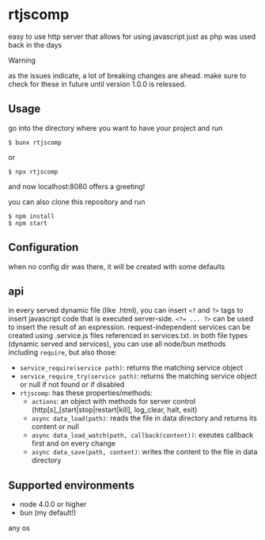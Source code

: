 # rtjscomp

easy to use http server that allows for using javascript just as php was used back in the days

> [!WARNING]  
> as the issues indicate, a lot of breaking changes are ahead.
> make sure to check for these in future until version 1.0.0 is relessed.

## Usage

go into the directory where you want to have your project and run

```console
$ bunx rtjscomp
```

or

```console
$ npx rtjscomp
```

and now localhost:8080 offers a greeting!

you can also clone this repository and run

```console
$ npm install
$ npm start
```

## Configuration

when no config dir was there, it will be created with some defaults

## api

in every served dynamic file (like .html), you can insert `<?` and `?>` tags to insert javascript code that is executed server-side. `<?= ... ?>` can be used to insert the result of an expression.
request-independent services can be created using .service.js files referenced in services.txt.
in both file types (dynamic served and services), you can use all node/bun methods including `require`, but also those:

- `service_require(service path)`: returns the matching service object
- `service_require_try(service path)`: returns the matching service object or null if not found or if disabled
- `rtjscomp`: has these properties/methods:
  - `actions`: an object with methods for server control (http[s]_[start|stop|restart|kill], log_clear, halt, exit)
  - `async data_load(path)`: reads the file in data directory and returns its content or null
  - `async data_load_watch(path, callback(content))`: exeutes callback first and on every change
  - `async data_save(path, content)`: writes the content to the file in data directory

## Supported environments

- node 4.0.0 or higher
- bun (my default!)

any os
